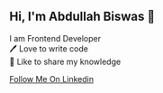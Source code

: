 <h2>Hi, I'm Abdullah Biswas 👋</h2>

 I am Frontend Developer <br>
🖊️ Love to write code <br>
🎤 Like to share my knowledge <br>

<a href="https://www.linkedin.com/in/abdullahbiswas/">Follow Me On Linkedin</a>
